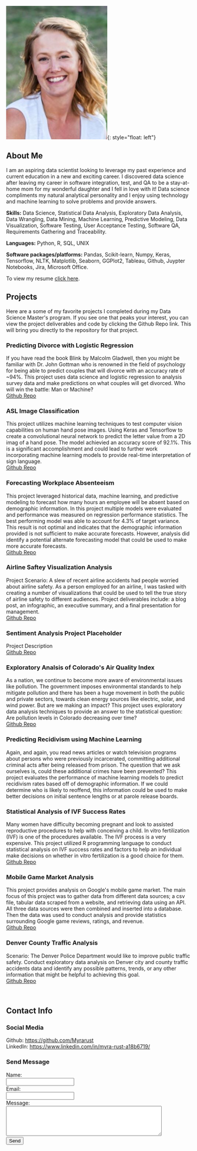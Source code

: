 ![Hi! I'm Myra](/docs/assets/images/pages_headshot2.jpg){: style="float: left"}
## About Me

I am an aspiring data scientist looking to leverage my past experience and current education in a new and exciting career. I discovered data science after leaving my career in software integration, test, and QA to be a stay-at-home mom for my wonderful daughter and I fell in love with it! Data science compliments my natural analytical personality and I enjoy using technology and machine learning to solve problems and provide answers. 

**Skills:** Data Science, Statistical Data Analysis, Exploratory Data Analysis, Data Wrangling, Data Mining, Machine Learning, Predictive Modeling, Data Visualization, Software Testing, User Acceptance Testing, Software QA, Requirements Gathering and Traceability.<br>

**Languages:** Python, R, SQL, UNIX<br>

**Software packages/platforms:** Pandas, Scikit-learn, Numpy, Keras, Tensorflow, NLTK, Matplotlib, Seaborn, GGPlot2, Tableau, Github, Juypter Notebooks, Jira, Microsoft Office.<br>

<html>
  <body>
    <p>
      To view my resume <a href="https://github.com/Myrarust/Myra-Rust/blob/main/docs/assets/Resume.pdf">click here</a>.
    </p>
  </body>
</html>

## Projects

Here are a some of my favorite projects I completed during my Data Science Master's program. If you see one that peaks your interest, you can view the project deliverables and code by clicking the Github Repo link. This will bring you directly to the repository for that project.  

<html>
   <body>
      <h3>Predicting Divorce with Logistic Regression</h3>
      <p>
         If you have read the book Blink by Malcolm Gladwell, then you might be familiar with Dr. John Gottman who is renowned in the field of psychology for being able to predict couples that will divorce with an accuracy rate of ~94%. This project uses data science and logistic regression to analysis survey data and make predictions on what couples will get divorced. Who will win the battle: Man or Machine? 
         <br><a href="placeholder">Github Repo</a></p>
   </body>      
   <body>
      <h3>ASL Image Classification</h3>
      <p>
         This project utilizes machine learning techniques to test computer vision capabilities on human hand pose images. Using Keras and Tensorflow to create a convolutional neural network to predict the letter value from a 2D imag of a hand pose. The model achievied an accuracy score of 92.1%. This is a significant accomplishment and could lead to further work incorporating machine learning models to provide real-time interpretation of sign language. 
         <br><a href="placeholder">Github Repo</a></p>
   </body>   
   <body>
      <h3>Forecasting Workplace Absenteeism</h3>
      <p>
         This project leveraged historical data, machine learning, and predictive modeling to forecast how many hours an employee will be absent based on demographic information. In this project multiple models were evaluated and performance was measured on regression performance statistics. The best performing model was able to account for 4.3% of target variance. This result is not optimal and indicates that the demographic information provided is not sufficient to make accurate forecasts. However, analysis did identify a potential alternate forecasting model that could be used to make more accurate forecasts. 
         <br><a href="placeholder">Github Repo</a></p>
   </body>   
   <body>
      <h3>Airline Saftey Visualization Analysis</h3>
      <p>
         Project Scenario: A slew of recent airline accidents had people worried about airline safety. As a person employed for an airline, I was tasked with creating a number of visualizations that could be used to tell the true story of airline safety to different audiences. Project deliverables include: a blog post, an infographic, an executive summary, and a final presentation for management. 
         <br><a href="placeholder">Github Repo</a></p>
   </body>
   <body>
      <h3>Sentiment Analysis Project Placeholder</h3>
      <p>
         Project Description 
         <br><a href="placeholder">Github Repo</a></p>
   </body>  
   <body>
      <h3>Exploratory Analsis of Colorado's Air Quality Index</h3>
      <p>
         As a nation, we continue to become more aware of environmental issues like pollution. The government imposes environmental standards to help mitigate pollution and there has been a huge movement in both the public and private sectors, towards clean energy sources like electric, solar, and wind power. But are we making an impact? This project uses exploratory data analysis techniques to provide an answer to the statistical question: Are pollution levels in Colorado decreasing over time?
         <br><a href="placeholder">Github Repo</a></p>
   </body>   
   <body>
      <h3>Predicting Recidivism using Machine Learning</h3>
      <p>
         Again, and again, you read news articles or watch television programs about persons who were previously incarcerated, committing additional criminal acts after being released from prison. The question that we ask ourselves is, could these additional crimes have been prevented? This project evaluates the performance of machine learning models to predict recidivism rates based off of demographic information. If we could determine who is likely to reoffend, this information could be used to make better decisions  on initial sentence lengths or at parole release boards.  
   </body>   
   <body>
      <h3>Statistical Analysis of IVF Success Rates</h3>
      <p>
         Many women have difficulty becoming pregnant and look to assisted reproductive procedures to help with conceiving a child. In vitro fertilization (IVF) is one of the procedures available. The IVF process is a very expensive. This project utilized R programming language to conduct statistical analysis on IVF success rates and factors to help an individual make decisions on whether in vitro fertilization is a good choice for them.
         <br><a href="https://github.com/Myrarust/IVF-Success-Rate-Statistical-Analysis">Github Repo</a></p>
   </body>
   <body>
      <h3>Mobile Game Market Analysis</h3>
      <p>
         This project provides analysis on Google's mobile game market. The main focus of this project was to gather data from different data sources; a csv file, tabular data scraped from a website, and retrieving data using an API. All three data sources were then combined and inserted into a database. Then the data was used to conduct analysis and provide statistics surrounding Google game reviews, ratings, and revenue. 
         <br><a href="placeholder">Github Repo</a></p>
   </body>  
   <body>
      <h3>Denver County Traffic Analysis</h3>
      <p>
         Scenario: The Denver Police Department would like to improve public traffic safety. Conduct exploratory data analysis on Denver city and county traffic accidents data and identify any possible patterns, trends, or any other information that might be helpful to achieving this goal.  
         <br><a href="placeholder">Github Repo</a>
      </p>
   </body>
</html><br>
<html>
  <body>
    <h2>Contact Info</h2>
    <p>
      <h3>Social Media</h3>
      Github: <a href="https://github.com/Myrarust">https://github.com/Myrarust</a><br>
      LinkedIn: <a href="https://www.linkedin.com/in/myra-rust-a18b6719/">https://www.linkedin.com/in/myra-rust-a18b6719/</a><br>
    </p>
    <h3>Send Message</h3>
    <p>
<form
  action="https://formspree.io/f/mrgrdplp"
  method="POST"
>
  <label>
    Name:     
    <br><input type="text" name="name" required="">
  </label>
  <label>
    <br>Email:    
    <br><input type="email" name="_replyto" required="">
  </label>
  <label>
    <br>Message:  
    <br><textarea name="message" rows="5" cols="50"></textarea>
  </label>
  <!-- your other form fields go here -->
  <br><button type="submit">Send</button>
    </form></p></body></html>

